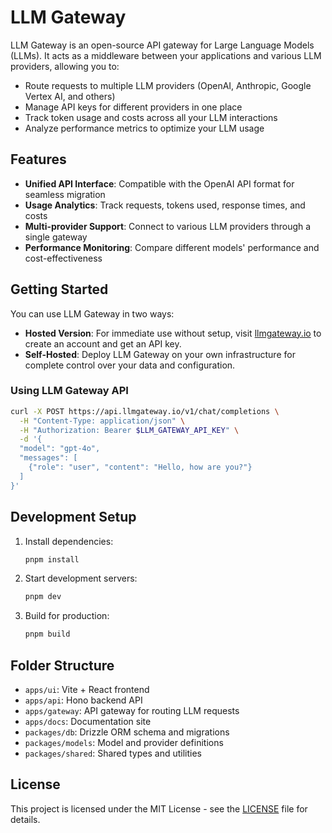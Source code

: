 # LLM Gateway

LLM Gateway is an open-source API gateway for Large Language Models (LLMs). It acts as a middleware between your applications and various LLM providers, allowing you to:

- Route requests to multiple LLM providers (OpenAI, Anthropic, Google Vertex AI, and others)
- Manage API keys for different providers in one place
- Track token usage and costs across all your LLM interactions
- Analyze performance metrics to optimize your LLM usage

## Features

- **Unified API Interface**: Compatible with the OpenAI API format for seamless migration
- **Usage Analytics**: Track requests, tokens used, response times, and costs
- **Multi-provider Support**: Connect to various LLM providers through a single gateway
- **Performance Monitoring**: Compare different models' performance and cost-effectiveness

## Getting Started

You can use LLM Gateway in two ways:

- **Hosted Version**: For immediate use without setup, visit [llmgateway.io](https://llmgateway.io) to create an account and get an API key.
- **Self-Hosted**: Deploy LLM Gateway on your own infrastructure for complete control over your data and configuration.

### Using LLM Gateway API

```bash
curl -X POST https://api.llmgateway.io/v1/chat/completions \
  -H "Content-Type: application/json" \
  -H "Authorization: Bearer $LLM_GATEWAY_API_KEY" \
  -d '{
  "model": "gpt-4o",
  "messages": [
    {"role": "user", "content": "Hello, how are you?"}
  ]
}'
```

<!--
Note: Replace `$LLM_GATEWAY_API_KEY` with your actual API key.
Ensure the model name ("gpt-4o") is correct and supported by your gateway setup.
-->

## Development Setup

1. Install dependencies:

   ```bash
   pnpm install
   ```

2. Start development servers:

   ```bash
   pnpm dev
   ```

3. Build for production:

   ```bash
   pnpm build
   ```

## Folder Structure

- `apps/ui`: Vite + React frontend
- `apps/api`: Hono backend API
- `apps/gateway`: API gateway for routing LLM requests
- `apps/docs`: Documentation site
- `packages/db`: Drizzle ORM schema and migrations
- `packages/models`: Model and provider definitions
- `packages/shared`: Shared types and utilities

## License

<!-- Add your license information here, e.g., MIT License, Apache 2.0, etc. -->


This project is licensed under the MIT License - see the [LICENSE](LICENSE) file for details.

